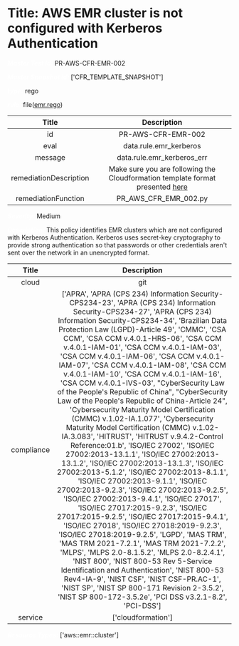 



# Title: AWS EMR cluster is not configured with Kerberos Authentication


***<font color="white">Master Test Id:</font>*** PR-AWS-CFR-EMR-002

***<font color="white">Master Snapshot Id:</font>*** ['CFR_TEMPLATE_SNAPSHOT']

***<font color="white">type:</font>*** rego

***<font color="white">rule:</font>*** file([emr.rego])  
  
  
  
  

|Title|Description|
| :---: | :---: |
|id|PR-AWS-CFR-EMR-002|
|eval|data.rule.emr_kerberos|
|message|data.rule.emr_kerberos_err|
|remediationDescription|Make sure you are following the Cloudformation template format presented <a href='https://docs.aws.amazon.com/AWSCloudFormation/latest/UserGuide/aws-resource-elasticmapreduce-cluster.html#cfn-elasticmapreduce-cluster-kerberosattributes' target='_blank'>here</a>|
|remediationFunction|PR_AWS_CFR_EMR_002.py|


***<font color="white">Severity:</font>*** Medium

***<font color="white">Description:</font>*** This policy identifies EMR clusters which are not configured with Kerberos Authentication. Kerberos uses secret-key cryptography to provide strong authentication so that passwords or other credentials aren't sent over the network in an unencrypted format.  
  
  

|Title|Description|
| :---: | :---: |
|cloud|git|
|compliance|['APRA', 'APRA (CPS 234) Information Security-CPS234-23', 'APRA (CPS 234) Information Security-CPS234-27', 'APRA (CPS 234) Information Security-CPS234-34', 'Brazilian Data Protection Law (LGPD)-Article 49', 'CMMC', 'CSA CCM', 'CSA CCM v.4.0.1-HRS-06', 'CSA CCM v.4.0.1-IAM-01', 'CSA CCM v.4.0.1-IAM-03', 'CSA CCM v.4.0.1-IAM-06', 'CSA CCM v.4.0.1-IAM-07', 'CSA CCM v.4.0.1-IAM-08', 'CSA CCM v.4.0.1-IAM-10', 'CSA CCM v.4.0.1-IAM-16', 'CSA CCM v.4.0.1-IVS-03', "CyberSecurity Law of the People's Republic of China", "CyberSecurity Law of the People's Republic of China-Article 24", 'Cybersecurity Maturity Model Certification (CMMC) v.1.02-IA.1.077', 'Cybersecurity Maturity Model Certification (CMMC) v.1.02-IA.3.083', 'HITRUST', 'HITRUST v.9.4.2-Control Reference:01.b', 'ISO/IEC 27002', 'ISO/IEC 27002:2013-13.1.1', 'ISO/IEC 27002:2013-13.1.2', 'ISO/IEC 27002:2013-13.1.3', 'ISO/IEC 27002:2013-5.1.2', 'ISO/IEC 27002:2013-8.1.1', 'ISO/IEC 27002:2013-9.1.1', 'ISO/IEC 27002:2013-9.2.3', 'ISO/IEC 27002:2013-9.2.5', 'ISO/IEC 27002:2013-9.4.1', 'ISO/IEC 27017', 'ISO/IEC 27017:2015-9.2.3', 'ISO/IEC 27017:2015-9.2.5', 'ISO/IEC 27017:2015-9.4.1', 'ISO/IEC 27018', 'ISO/IEC 27018:2019-9.2.3', 'ISO/IEC 27018:2019-9.2.5', 'LGPD', 'MAS TRM', 'MAS TRM 2021-7.2.1', 'MAS TRM 2021-7.2.2', 'MLPS', 'MLPS 2.0-8.1.5.2', 'MLPS 2.0-8.2.4.1', 'NIST 800', 'NIST 800-53 Rev 5-Service Identification and Authentication', 'NIST 800-53 Rev4-IA-9', 'NIST CSF', 'NIST CSF-PR.AC-1', 'NIST SP', 'NIST SP 800-171 Revision 2-3.5.2', 'NIST SP 800-172-3.5.2e', 'PCI DSS v3.2.1-8.2', 'PCI-DSS']|
|service|['cloudformation']|


***<font color="white">Resource Types:</font>*** ['aws::emr::cluster']


[emr.rego]: https://github.com/prancer-io/prancer-compliance-test/tree/master/aws/iac/emr.rego
